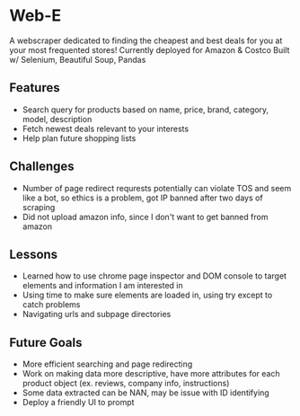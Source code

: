 <h1>Web-E</h1>
A webscraper dedicated to finding the cheapest and best deals for you at your most frequented stores! 
Currently deployed for Amazon & Costco
Built w/ Selenium, Beautiful Soup, Pandas

## Features
- Search query for products based on name, price, brand, category, model, description
- Fetch newest deals relevant to your interests
- Help plan future shopping lists

## Challenges
- Number of page redirect requrests potentially can violate TOS and seem like a bot, so ethics is a problem, got IP banned after two days of scraping
- Did not upload amazon info, since I don't want to get banned from amazon

## Lessons
- Learned how to use chrome page inspector and DOM console to target elements and information I am interested in
- Using time to make sure elements are loaded in, using try except to catch problems
- Navigating urls and subpage directories

## Future Goals
- More efficient searching and page redirecting
- Work on making data more descriptive, have more attributes for each product object (ex. reviews, company info, instructions)
- Some data extracted can be NAN, may be issue with ID identifying
- Deploy a friendly UI to prompt
